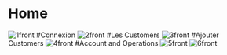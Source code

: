 # Home
![1front](https://user-images.githubusercontent.com/80216049/172044465-287e17fa-f7b9-494b-ba2e-560230c0f630.PNG)
#Connexion
![2front](https://user-images.githubusercontent.com/80216049/172044506-61977bdd-461c-4fca-a5f6-dcbe73a654fe.PNG)
#Les Customers
![3front](https://user-images.githubusercontent.com/80216049/172044524-f8335d97-ae36-4c5f-830b-15bf798a433e.PNG)
#Ajouter Customers
![4front](https://user-images.githubusercontent.com/80216049/172044539-10f87b08-89d1-4867-a003-05c5774c1e31.PNG)
#Account and Operations
![5front](https://user-images.githubusercontent.com/80216049/172044565-b22862f2-1d91-4584-9074-14b6f38c206d.PNG)
![6front](https://user-images.githubusercontent.com/80216049/172044567-77c9ea4b-8445-4e85-8c71-58fb9286200d.PNG)

